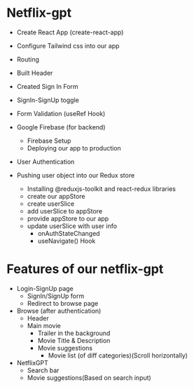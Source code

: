 
# Netflix-gpt

- Create React App (create-react-app)
- Configure Tailwind css into our app
- Routing

- Built Header
- Created Sign In Form
- SignIn-SignUp toggle
- Form Validation (useRef Hook)
- Google Firebase (for backend)
    - Firebase Setup
    - Deploying our app to production
- User Authentication
- Pushing user object into our Redux store
    - Installing @reduxjs-toolkit and react-redux libraries
    - create our appStore
    - create userSlice
    - add userSlice to appStore
    - provide appStore to our app
    - update userSlice with user info
        - onAuthStateChanged
        - useNavigate() Hook


# Features of our netflix-gpt
- Login-SignUp page
    - SignIn/SignUp form
    - Redirect to browse page
- Browse (after authentication)
    - Header
    - Main movie
        - Trailer in the background
        - Movie Title & Description
        - Movie suggestions
            - Movie list (of diff categories)(Scroll horizontally)
- NetflixGPT
    - Search bar
    - Movie suggestions(Based on search input)